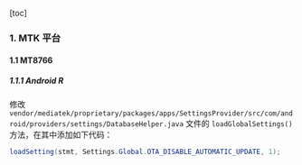 [toc]

### 1. MTK 平台

#### 1.1 MT8766

##### 1.1.1 Android R

修改 `vendor/mediatek/proprietary/packages/apps/SettingsProvider/src/com/android/providers/settings/DatabaseHelper.java` 文件的 `loadGlobalSettings()` 方法，在其中添加如下代码：

```java
loadSetting(stmt, Settings.Global.OTA_DISABLE_AUTOMATIC_UPDATE, 1);
```

